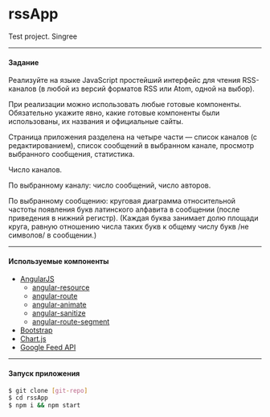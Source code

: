 # rssApp
Test project. Singree  

- - -

#### Задание

Реализуйте на языке JavaScript простейший интерфейс для чтения RSS-каналов (в любой из версий форматов RSS или Atom, одной на выбор).

При реализации можно использовать любые готовые компоненты. Обязательно укажите явно, какие готовые компоненты были использованы, их названия и официальные сайты.

Страница приложения разделена на четыре части — список каналов (с редактированием), список сообщений в выбранном канале, просмотр выбранного сообщения, статистика.

Число каналов.

По выбранному каналу: число сообщений, число авторов.

По выбранному сообщению: круговая диаграмма относительной частоты появления букв латинского алфавита в сообщении (после приведения в нижний регистр). (Каждая буква занимает долю площади круга, равную отношению числа таких букв к общему числу букв /не символов/ в сообщении.)

- - -

#### Используемые компоненты
* [AngularJS]
    * [angular-resource]
    * [angular-route]
    * [angular-animate]
    * [angular-sanitize]
    * [angular-route-segment]
* [Bootstrap]
* [Chart.js]
* [Google Feed API]    
    
- - -
    
#### Запуск приложения    

```sh
$ git clone [git-repo]
$ cd rssApp
$ npm i && npm start
```

[AngularJS]: <http://angularjs.org>
[angular-resource]: <https://github.com/components/angular-resource>
[angular-route]: <https://github.com/angular/bower-angular-route>
[angular-animate]: <https://github.com/angular/bower-angular-animate>
[angular-sanitize]: <https://github.com/angular/bower-angular-sanitize>
[angular-route-segment]: <http://angular-route-segment.com/>
[Bootstrap]: <http://getbootstrap.com/>
[Chart.js]: <http://www.chartjs.org/>
[Google Feed API]: <https://developers.google.com/feed/v1/reference#resultJson>

[git-repo]: <https://github.com/DmitryIvanov92/rssApp.git>